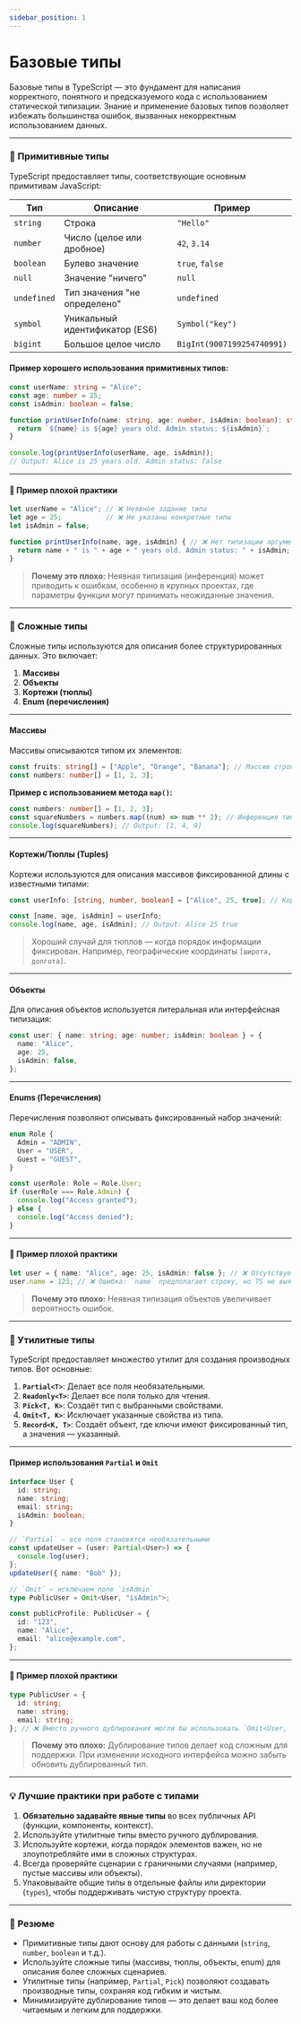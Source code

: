 ```yaml
---
sidebar_position: 1
---
```


# Базовые типы

Базовые типы в TypeScript — это фундамент для написания корректного, понятного и предсказуемого кода с использованием статической типизации. Знание и применение базовых типов позволяет избежать большинства ошибок, вызванных некорректным использованием данных.

---

### 📖 Примитивные типы

TypeScript предоставляет типы, соответствующие основным примитивам JavaScript:

| Тип    | Описание                                        | Пример                          |
|--------|------------------------------------------------|----------------------------------|
| `string`  | Строка                                        | `"Hello"`                       |
| `number`  | Число (целое или дробное)                     | `42`, `3.14`                    |
| `boolean` | Булево значение                              | `true`, `false`                 |
| `null`    | Значение "ничего"                            | `null`                          |
| `undefined` | Тип значения "не определено"               | `undefined`                     |
| `symbol`  | Уникальный идентификатор (ES6)               | `Symbol("key")`                 |
| `bigint`  | Большое целое число                          | `BigInt(9007199254740991)`      |

#### Пример хорошего использования примитивных типов:

```typescript
const userName: string = "Alice";
const age: number = 25;
const isAdmin: boolean = false;

function printUserInfo(name: string, age: number, isAdmin: boolean): string {
  return `${name} is ${age} years old. Admin status: ${isAdmin}`;
}

console.log(printUserInfo(userName, age, isAdmin));
// Output: Alice is 25 years old. Admin status: false
```

---

#### 🚫 Пример плохой практики

```typescript
let userName = "Alice"; // ❌ Неявное задание типа
let age = 25;           // ❌ Не указаны конкретные типы
let isAdmin = false;

function printUserInfo(name, age, isAdmin) { // ❌ Нет типизации аргументов и возвращаемого значения
  return name + " is " + age + " years old. Admin status: " + isAdmin;
}
```

> **Почему это плохо:** Неявная типизация (инференция) может приводить к ошибкам, особенно в крупных проектах, где параметры функции могут принимать неожиданные значения.

---

### 📖 Сложные типы

Сложные типы используются для описания более структурированных данных. Это включает:

1. **Массивы**  
2. **Объекты**  
3. **Кортежи (тюплы)**  
4. **Enum (перечисления)**  

---

#### Массивы

Массивы описываются типом их элементов:

```typescript
const fruits: string[] = ["Apple", "Orange", "Banana"]; // Массив строк
const numbers: number[] = [1, 2, 3];
```

**Пример с использованием метода `map()`:**

```typescript
const numbers: number[] = [1, 2, 3];
const squareNumbers = numbers.map((num) => num ** 2); // Инференция типа сработает
console.log(squareNumbers); // Output: [1, 4, 9]
```

---

#### Кортежи/Тюплы (Tuples)

Кортежи используются для описания массивов фиксированной длины с известными типами:

```typescript
const userInfo: [string, number, boolean] = ["Alice", 25, true]; // Кортеж

const [name, age, isAdmin] = userInfo;
console.log(name, age, isAdmin); // Output: Alice 25 true
```

> Хороший случай для тюплов — когда порядок информации фиксирован. Например, географические координаты `[широта, долгота]`.

---

#### Объекты

Для описания объектов используется литеральная или интерфейсная типизация:

```typescript
const user: { name: string; age: number; isAdmin: boolean } = {
  name: "Alice",
  age: 25,
  isAdmin: false,
};
```

---

#### Enums (Перечисления)

Перечисления позволяют описывать фиксированный набор значений:

```typescript
enum Role {
  Admin = "ADMIN",
  User = "USER",
  Guest = "GUEST",
}

const userRole: Role = Role.User;
if (userRole === Role.Admin) {
  console.log("Access granted");
} else {
  console.log("Access denied");
}
```

---

#### 🚫 Пример плохой практики

```typescript
let user = { name: "Alice", age: 25, isAdmin: false }; // ❌ Отсутствует явная типизация
user.name = 123; // ❌ Ошибка: `name` предполагает строку, но TS не выявит её без явного типа
```

> **Почему это плохо:** Неявная типизация объектов увеличивает вероятность ошибок.

---

### 📖 Утилитные типы

TypeScript предоставляет множество утилит для создания производных типов. Вот основные:

1. **`Partial<T>`**: Делает все поля необязательными.
2. **`Readonly<T>`**: Делает все поля только для чтения.
3. **`Pick<T, K>`**: Создаёт тип с выбранными свойствами.
4. **`Omit<T, K>`**: Исключает указанные свойства из типа.
5. **`Record<K, T>`**: Создаёт объект, где ключи имеют фиксированный тип, а значения — указанный.

---

#### Пример использования `Partial` и `Omit`

```typescript
interface User {
  id: string;
  name: string;
  email: string;
  isAdmin: boolean;
}

// `Partial` — все поля становятся необязательными
const updateUser = (user: Partial<User>) => {
  console.log(user);
};
updateUser({ name: "Bob" });

// `Omit` — исключаем поле `isAdmin`
type PublicUser = Omit<User, "isAdmin">;

const publicProfile: PublicUser = {
  id: "123",
  name: "Alice",
  email: "alice@example.com",
};
```

---

#### 🚫 Пример плохой практики

```typescript
type PublicUser = {
  id: string;
  name: string;
  email: string;
}; // ❌ Вместо ручного дублирования могли бы использовать `Omit<User, "isAdmin">`
```

> **Почему это плохо:** Дублирование типов делает код сложным для поддержки. При изменении исходного интерфейса можно забыть обновить дублированный тип.

---

### 💡 Лучшие практики при работе с типами

1. **Обязательно задавайте явные типы** во всех публичных API (функции, компоненты, контекст).
2. Используйте утилитные типы вместо ручного дублирования.
3. Используйте кортежи, когда порядок элементов важен, но не злоупотребляйте ими в сложных структурах.
4. Всегда проверяйте сценарии с граничными случаями (например, пустые массивы или объекты).
5. Упаковывайте общие типы в отдельные файлы или директории (`types`), чтобы поддерживать чистую структуру проекта.

---

### 📜 Резюме

- Примитивные типы дают основу для работы с данными (`string`, `number`, `boolean` и т.д.).
- Используйте сложные типы (массивы, тюплы, объекты, enum) для описания более сложных сценариев.
- Утилитные типы (например, `Partial`, `Pick`) позволяют создавать производные типы, сохраняя код гибким и чистым.
- Минимизируйте дублирование типов — это делает ваш код более читаемым и легким для поддержки.